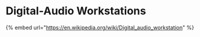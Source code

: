 # Digital-Audio Workstations

{% embed url="https://en.wikipedia.org/wiki/Digital_audio_workstation" %}
